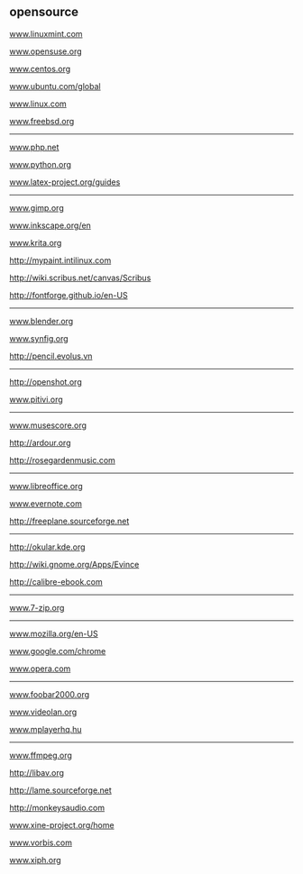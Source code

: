 opensource
---
www.linuxmint.com

www.opensuse.org

www.centos.org

www.ubuntu.com/global

www.linux.com

www.freebsd.org

---
www.php.net

www.python.org

www.latex-project.org/guides

---
www.gimp.org

www.inkscape.org/en

www.krita.org

http://mypaint.intilinux.com

http://wiki.scribus.net/canvas/Scribus

http://fontforge.github.io/en-US

---
www.blender.org

www.synfig.org

http://pencil.evolus.vn

---
http://openshot.org

www.pitivi.org

---
www.musescore.org

http://ardour.org

http://rosegardenmusic.com

---
www.libreoffice.org

www.evernote.com

http://freeplane.sourceforge.net

---
http://okular.kde.org

http://wiki.gnome.org/Apps/Evince

http://calibre-ebook.com

---
www.7-zip.org

---
www.mozilla.org/en-US

www.google.com/chrome

www.opera.com

---
www.foobar2000.org

www.videolan.org

www.mplayerhq.hu

---
www.ffmpeg.org

http://libav.org

http://lame.sourceforge.net

http://monkeysaudio.com

www.xine-project.org/home

www.vorbis.com

www.xiph.org
